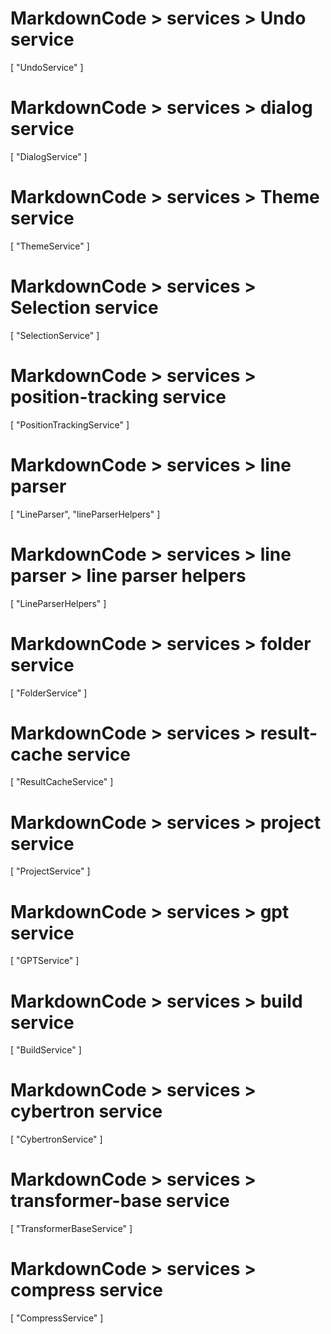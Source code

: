 # MarkdownCode > services > Undo service
[
    "UndoService"
]
# MarkdownCode > services > dialog service
[
    "DialogService"
]
# MarkdownCode > services > Theme service
[
    "ThemeService"
]
# MarkdownCode > services > Selection service
[
  "SelectionService"
]
# MarkdownCode > services > position-tracking service
[
  "PositionTrackingService"
]
# MarkdownCode > services > line parser
[
  "LineParser",
  "lineParserHelpers"
]
# MarkdownCode > services > line parser > line parser helpers
[
  "LineParserHelpers"
]
# MarkdownCode > services > folder service
[
  "FolderService"
]
# MarkdownCode > services > result-cache service
[
  "ResultCacheService"
]
# MarkdownCode > services > project service
[
  "ProjectService"
]
# MarkdownCode > services > gpt service
[
    "GPTService"
]
# MarkdownCode > services > build service
[
  "BuildService"
]
# MarkdownCode > services > cybertron service
[
    "CybertronService"
]
# MarkdownCode > services > transformer-base service
[
  "TransformerBaseService"
]
# MarkdownCode > services > compress service
[
  "CompressService"
]

